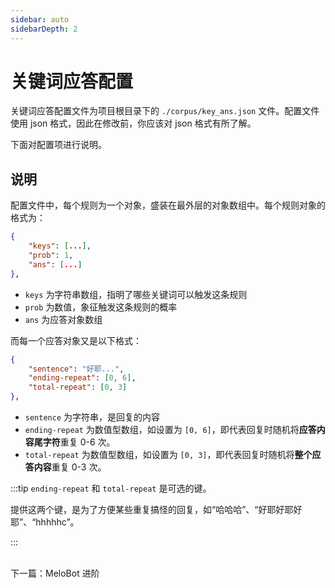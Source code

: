 ```yaml
---
sidebar: auto
sidebarDepth: 2
---
```



# 关键词应答配置

关键词应答配置文件为项目根目录下的 `./corpus/key_ans.json` 文件。配置文件使用 json 格式，因此在修改前，你应该对 json 格式有所了解。

下面对配置项进行说明。

## 说明
配置文件中，每个规则为一个对象，盛装在最外层的对象数组中。每个规则对象的格式为：

```json
{
    "keys": [...],
    "prob": 1,
    "ans": [...]
},
```

- `keys` 为字符串数组，指明了哪些关键词可以触发这条规则
- `prob` 为数值，象征触发这条规则的概率
- `ans` 为应答对象数组

而每一个应答对象又是以下格式：

```json
{
    "sentence": "好耶...", 
    "ending-repeat": [0, 6],
    "total-repeat": [0, 3]
},
```

- `sentence` 为字符串，是回复的内容
- `ending-repeat` 为数值型数组，如设置为 `[0, 6]`，即代表回复时随机将**应答内容尾字符**重复 0-6 次。
- `total-repeat` 为数值型数组，如设置为 `[0, 3]`，即代表回复时随机将**整个应答内容**重复 0-3 次。

:::tip
`ending-repeat` 和 `total-repeat` 是可选的键。

提供这两个键，是为了方便某些重复搞怪的回复，如“哈哈哈”、“好耶好耶好耶”、“hhhhhc”。

:::

<br>
下一篇：<a :href="$withBase('/advanced')">MeloBot 进阶</a>

